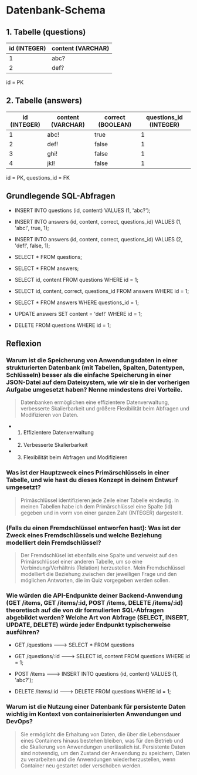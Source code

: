 # Datenbank-Schema

## 1. Tabelle (questions)

| id (INTEGER) | content (VARCHAR) |
| ------------ | ----------------- |
| 1 | abc? |
| 2 | def? |

id = PK

## 2. Tabelle (answers)

| id (INTEGER) | content (VARCHAR) | correct (BOOLEAN) | questions_id (INTEGER) |
| ------------ | ----------------- | ----------------- | ---------------------- |
| 1 | abc! | true | 1 |
| 2 | def! | false | 1 |
| 3 | ghi! | false | 1 |
| 4 | jkl! | false | 1 |

id = PK, questions_id = FK

## Grundlegende SQL-Abfragen

* INSERT INTO questions (id, content) VALUES (1, 'abc?');

* INSERT INTO answers (id, content, correct, questions_id) VALUES (1, 'abc!', true, 1);

* INSERT INTO answers (id, content, correct, questions_id) VALUES (2, 'def!', false, 1);

* SELECT * FROM questions;

* SELECT * FROM answers;

* SELECT id, content FROM questions WHERE id = 1;

* SELECT id, content, correct, questions_id FROM answers WHERE id = 1;

* SELECT * FROM answers WHERE questions_id = 1;

* UPDATE answers SET content = 'def!' WHERE id = 1;

* DELETE FROM questions WHERE id = 1;

## Reflexion

### **Warum ist die Speicherung von Anwendungsdaten in einer strukturierten Datenbank (mit Tabellen, Spalten, Datentypen, Schlüsseln) besser als die einfache Speicherung in einer JSON-Datei auf dem Dateisystem, wie wir sie in der vorherigen Aufgabe umgesetzt haben? Nenne mindestens drei Vorteile.**

> Datenbanken ermöglichen eine effizientere Datenverwaltung, verbesserte Skalierbarkeit und größere Flexibilität beim Abfragen und Modifizieren von Daten.

* 1. Effizientere Datenverwaltung

* 2. Verbesserte Skalierbarkeit

* 3. Flexibilität beim Abfragen und Modifizieren

### **Was ist der Hauptzweck eines Primärschlüssels in einer Tabelle, und wie hast du dieses Konzept in deinem Entwurf umgesetzt?**

> Primäschlüssel identifizieren jede Zeile einer Tabelle eindeutig. In meinen Tabellen habe ich dem Primärschlüssel eine Spalte (id) gegeben und in vorm von einer ganzen Zahl (INTEGER) dargestellt.

### **(Falls du einen Fremdschlüssel entworfen hast): Was ist der Zweck eines Fremdschlüssels und welche Beziehung modelliert dein Fremdschlüssel?**

> Der Fremdschlüsel ist ebenfalls eine Spalte und verweist auf den Primärschlüssel einer anderen Tabelle, um so eine Verbindung/Verhältnis (Relation) herzustellen. Mein Fremdschlüssel modelliert die Beziehung zwischen der jeweiligen Frage und den möglichen Antworten, die im Quiz vorgegeben werden sollen.

### **Wie würden die API-Endpunkte deiner Backend-Anwendung (GET /items, GET /items/:id, POST /items, DELETE /items/:id) theoretisch auf die von dir formulierten SQL-Abfragen abgebildet werden? Welche Art von Abfrage (SELECT, INSERT, UPDATE, DELETE) würde jeder Endpunkt typischerweise ausführen?**

* GET /questions ---> SELECT * FROM questions

* GET /questions/:id ---> SELECT id, content FROM questions WHERE id = 1;

* POST /items ---> INSERT INTO questions (id, content) VALUES (1, 'abc?');

* DELETE /items/:id ---> DELETE FROM questions WHERE id = 1;

### **Warum ist die Nutzung einer Datenbank für persistente Daten wichtig im Kontext von containerisierten Anwendungen und DevOps?**

> Sie ermöglicht die Erhaltung von Daten, die über die Lebensdauer eines Containers hinaus bestehen bleiben, was für den Betrieb und die Skalierung von Anwendungen unerlässlich ist. Persistente Daten sind notwendig, um den Zustand der Anwendung zu speichern, Daten zu verarbeiten und die Anwendungen wiederherzustellen, wenn Container neu gestartet oder verschoben werden.